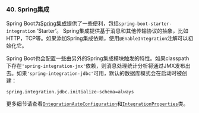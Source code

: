 ### 40. Spring集成

Spring Boot为[Spring集成](https://projects.spring.io/spring-integration/)提供了一些便利，包括`spring-boot-starter-integration` ‘Starter’。
Spring集成提供基于消息和其他传输协议的抽象，比如HTTP，TCP等。如果添加Spring集成依赖，使用`@EnableIntegration`注解可以初始化它。

Spring Boot也会配置一些由另外的Spring集成模块触发的特性。如果classpath下存在`'spring-integration-jmx'`依赖，则消息处理统计分析将通过JMX发布出去。如果`'spring-integration-jdbc'`可用，默认的数据库模式会在启动时被创建：
```properties
spring.integration.jdbc.initialize-schema=always
```

更多细节请查看[`IntegrationAutoConfiguration`](https://github.com/spring-projects/spring-boot/tree/v2.0.0.RELEASE/spring-boot-project/spring-boot-autoconfigure/src/main/java/org/springframework/boot/autoconfigure/integration/IntegrationAutoConfiguration.java)和[`IntegrationProperties`](https://github.com/spring-projects/spring-boot/tree/v2.0.0.RELEASE/spring-boot-project/spring-boot-autoconfigure/src/main/java/org/springframework/boot/autoconfigure/integration/IntegrationProperties.java)类。
